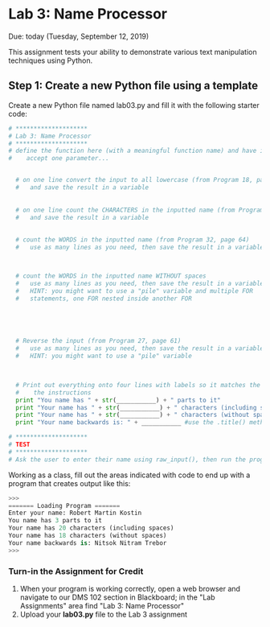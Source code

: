 # Lab 3: Name Processor

Due: today (Tuesday, September 12, 2019)

This assignment tests your ability to demonstrate various text manipulation techniques using Python.

## Step 1: Create a new Python file using a template

Create a new Python file named lab03.py and fill it with the following starter code:

```python
# ********************
# Lab 3: Name Processor
# ********************
# define the function here (with a meaningful function name) and have it 
#    accept one parameter...


  # on one line convert the input to all lowercase (from Program 18, page 53)
  #   and save the result in a variable
  
  
  # on one line count the CHARACTERS in the inputted name (from Program 24, page 59)
  #   and save the result in a variable
  
  
  # count the WORDS in the inputted name (from Program 32, page 64)
  #   use as many lines as you need, then save the result in a variable



  # count the WORDS in the inputted name WITHOUT spaces
  #   use as many lines as you need, then save the result in a variable
  #   HINT: you might want to use a "pile" variable and multiple FOR 
  #   statements, one FOR nested inside another FOR





  # Reverse the input (from Program 27, page 61)
  #   use as many lines as you need, then save the result in a variable
  #   HINT: you might want to use a "pile" variable

    

  # Print out everything onto four lines with labels so it matches the example in 
  #    the instructions
  print "You name has " + str(___________) + " parts to it"
  print "Your name has " + str(___________) + " characters (including spaces)"
  print "Your name has " + str(___________) + " characters (without spaces)"
  print "Your name backwards is: " + ___________ #use the .title() method

# ********************
# TEST
# ********************
# Ask the user to enter their name using raw_input(), then run the program


```

Working as a class, fill out the areas indicated with code to end up with a program that creates output like this:

```python
>>> 
======= Loading Program =======
Enter your name: Robert Martin Kostin
You name has 3 parts to it
Your name has 20 characters (including spaces)
Your name has 18 characters (without spaces)
Your name backwards is: Nitsok Nitram Trebor
>>> 
```


### Turn-in the Assignment for Credit

1. When your program is working correctly, open a web browser and navigate to our DMS 102 section in Blackboard; in the "Lab Assignments" area find "Lab 3: Name Processor"
3. Upload your **lab03.py** file to the Lab 3 assignment

